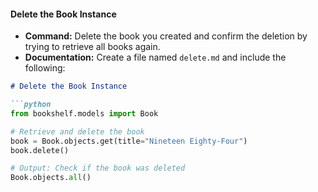 
#### **Delete the Book Instance**
- **Command:** Delete the book you created and confirm the deletion by trying to retrieve all books again.
- **Documentation:** Create a file named `delete.md` and include the following:

```markdown
# Delete the Book Instance

```python
from bookshelf.models import Book

# Retrieve and delete the book
book = Book.objects.get(title="Nineteen Eighty-Four")
book.delete()

# Output: Check if the book was deleted
Book.objects.all()
